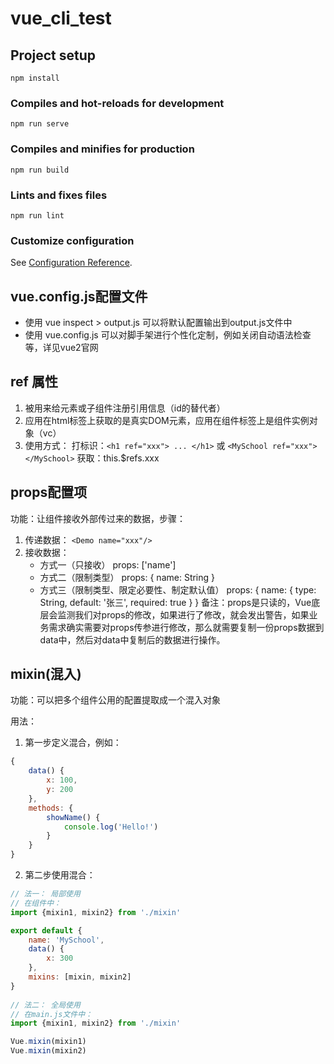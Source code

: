 # vue_cli_test

## Project setup
```
npm install
```

### Compiles and hot-reloads for development
```
npm run serve
```

### Compiles and minifies for production
```
npm run build
```

### Lints and fixes files
```
npm run lint
```

### Customize configuration
See [Configuration Reference](https://cli.vuejs.org/config/).

## vue.config.js配置文件 
 - 使用 vue inspect > output.js 可以将默认配置输出到output.js文件中
 - 使用 vue.config.js 可以对脚手架进行个性化定制，例如关闭自动语法检查等，详见vue2官网

## ref 属性
 1. 被用来给元素或子组件注册引用信息（id的替代者）
 2. 应用在html标签上获取的是真实DOM元素，应用在组件标签上是组件实例对象（vc）
 3. 使用方式：
    打标识：`<h1 ref="xxx"> ... </h1>` 或 `<MySchool ref="xxx"></MySchool>`
    获取：this.$refs.xxx 

## props配置项

功能：让组件接收外部传过来的数据，步骤：
1. 传递数据：
    `<Demo name="xxx"/>`
2. 接收数据：
    - 方式一（只接收）
    props: ['name']
    - 方式二（限制类型）
    props: {
        name: String
    }
    - 方式三（限制类型、限定必要性、制定默认值）
    props: {
        name: {
            type: String,
            default: '张三',
            required: true
        }
    }
备注：props是只读的，Vue底层会监测我们对props的修改，如果进行了修改，就会发出警告，如果业务需求确实需要对props传参进行修改，那么就需要复制一份props数据到data中，然后对data中复制后的数据进行操作。

## mixin(混入)
功能：可以把多个组件公用的配置提取成一个混入对象

用法：

1. 第一步定义混合，例如：
```javascript
{
    data() {
        x: 100,
        y: 200
    },
    methods: {
        showName() {
            console.log('Hello!')
        }
    }
}
```

2. 第二步使用混合：
```javascript
// 法一： 局部使用
// 在组件中：
import {mixin1, mixin2} from './mixin'

export default {
    name: 'MySchool',
    data() {
        x: 300
    },
    mixins: [mixin, mixin2]
}
                
// 法二： 全局使用
// 在main.js文件中： 
import {mixin1, mixin2} from './mixin'

Vue.mixin(mixin1)
Vue.mixin(mixin2)
                
```
            
        
            